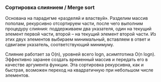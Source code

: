 ### Сортировка слиянием / Merge sort

Основана на парадигме «разделяй и властвуй». Разделим массив пополам, рекурсивно отсортируем части, после чего выполним процедуру слияния: поддерживаем два указателя, один на текущий элемент первой части, второй – на текущий элемент второй части. Из этих двух элементов выбираем минимальный, вставляем в ответ и сдвигаем указатель, соответствующий минимуму. 

Слияние работает за O(n), уровней всего logn, асимптотика O(n logn). 
Эффективно заранее создать временный массив и передать его в качестве аргумента функции. 
Эта сортировка рекурсивна, как и быстрая, возможен переход на квадратичную при небольшом числе элементов.
